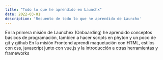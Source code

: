 ```yaml
---
title: "Todo lo que he aprendido en Launchx"
date: 2022-03-01
description: 'Recuento de todo lo que he aprendido de Launchx'
---
```

En la primera misión de Launchex (Onboarding) he aprendido conceptos básicos de programación, tambien a hacer scripts en phyton y un poco de git y github
En la misión Frontend aprendí maquetación con HTML, estilos con css, javascript junto con vue.js y la introducción a otras herramientas y frameworks
